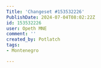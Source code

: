 ```yaml
---
Title: 'Changeset #153532226'
PublishDate: 2024-07-04T08:02:22Z
id: 153532226
user: Opeth MNE
comment: ''
created_by: Potlatch
tags:
- Montenegro

---
```

